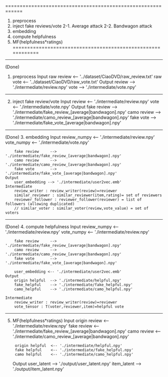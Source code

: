 ============================================================
1. preprocess
2. inject fake reviews/vote
	2-1. Average attack
	2-2. Bandwagon attack
3. embedding
4. compute helpfulness
5. MF(helpfulness*ratings)
============================================================


******************************************************************
(Done)
1. preprocess
	Input
		raw review 	<-- '../dataset/CiaoDVD/raw_review.txt'
		raw vote 	<-- '../dataset/CiaoDVD/raw_vote.txt'
	Output
		review 	--> './intermediate/review.npy'
		vote 	--> './intermediate/vote.npy'

******************************************************************
2. inject fake review/vote
	Input
		review 	<-- './intermediate/review.npy'
		vote 	<-- './intermediate/vote.npy'
	Output
		fake review 	--> './intermediate/fake_review_[average|bandwagon].npy'
		camo review 	--> './intermediate/camo_review_[average|bandwagon].npy'
		fake vote 		--> './intermediate/fake_vote_[average|bandwagon].npy'

******************************************************************
(Done)
3. embedding
	Input
		review_numpy <-- './intermediate/review.npy'
		vote_numpy <-- './intermediate/vote.npy'
		
		fake review 	--> './intermediate/fake_review_[average|bandwagon].npy'
		camo review 	--> './intermediate/camo_review_[average|bandwagon].npy'
		fake vote 		--> './intermediate/fake_vote_[average|bandwagon].npy'
	Output
		user_embedding --> './intermediate/user2vec.emb'
	Intermediate
		review_writer : review_writer(review)=reviewer
		similar_reviewer : similar_reviewer(item,rating)= set of reviewers
		reviewer_follower : reviewer_follower(reviewer) = list of followers (allowing duplicated)
		// similar_voter : similar_voter(review,vote_value) = set of voters

******************************************************************
(Done)
4. compute helpfulness
	Input
		review_numpy <-- './intermediate/review.npy'
		vote_numpy <-- './intermediate/review.npy'

		fake review 	--> './intermediate/fake_review_[average|bandwagon].npy'
		camo review 	--> './intermediate/camo_review_[average|bandwagon].npy'
		fake vote 		--> './intermediate/fake_vote_[average|bandwagon].npy'
		
		user_embedding <-- './intermediate/user2vec.emb'
	Output
		origin helpful 	--> './intermediate/helpful.npy'
		fake_helpful 	--> './intermediate/fake_helpful.npy'
		camo_helpful 	--> './intermediate/camo_helpful.npy'

	Intermediate
		review_writer : review_writer(review)=reviewer
		vote_tensor : T(voter,reviewer,item)=helpful vote

******************************************************************
5. MF(helpfulness*ratings)
	Input
		origin review 	<-- './intermediate/review.npy'
		fake review 	<-- './intermediate/fake_review_[average|bandwagon].npy'
		camo review 	<-- './intermediate/camo_review_[average|bandwagon].npy'

		origin helpful 	<-- './intermediate/helpful.npy'
		fake helpful 	<-- './intermediate/fake_helpful.npy'
		camo helpful 	<-- './intermediate/camo_helpful.npy'
		

	Output
		user_latent --> './output/user_latent.npy'
		item_latent --> './output/item_latent.npy'